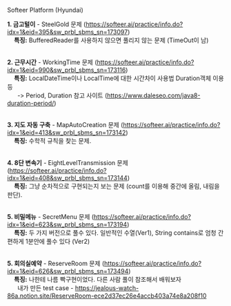 Softeer Platform (Hyundai)

<b>1. 금고털이</b> - SteelGold 문제 (https://softeer.ai/practice/info.do?idx=1&eid=395&sw_prbl_sbms_sn=173097) <br>
&nbsp; &nbsp; <b>특징:</b>  BufferedReader를 사용하지 않으면 풀리지 않는 문제 (TimeOut이 남)<br><br>

<b>2. 근무시간</b> - WorkingTime 문제 (https://softeer.ai/practice/info.do?idx=1&eid=990&sw_prbl_sbms_sn=173116) <br>
&nbsp; &nbsp; <b>특징:</b> LocalDateTime이나 LocalTime에 대한 시간차이 사용법 Duration객체 이용 등<br>
&nbsp; &nbsp; &nbsp; -> Period, Duration 참고 사이트 (https://www.daleseo.com/java8-duration-period/)<br><br>

<b>3. 지도 자동 구축</b> - MapAutoCreation 문제 (https://softeer.ai/practice/info.do?idx=1&eid=413&sw_prbl_sbms_sn=173142) <br>
&nbsp; &nbsp; <b>특징:</b> 수학적 규칙을 찾는 문제.<br><br>

<b>4. 8단 변속기</b> - EightLevelTransmission 문제 (https://softeer.ai/practice/info.do?idx=1&eid=408&sw_prbl_sbms_sn=173144) <br>
&nbsp; &nbsp; <b>특징:</b> 그냥 순차적으로 구현되는지 보는 문제 (count를 이용해 중간에 올림, 내림을 판단).<br><br>

<b>5. 비밀메뉴</b> - SecretMenu 문제 (https://softeer.ai/practice/info.do?idx=1&eid=623&sw_prbl_sbms_sn=173194) <br>
&nbsp; &nbsp; <b>특징:</b> 두 가지 버전으로 풀수 있다. 일반적인 수열(Ver1), String contains로 엄청 간편하게 1분안에 풀수 있다 (Ver2)<br><br>

<b>5. 회의실예약</b> - ReserveRoom 문제 (https://softeer.ai/practice/info.do?idx=1&eid=626&sw_prbl_sbms_sn=173494) <br>
&nbsp; &nbsp; <b>특징:</b> 나한테 나름 빡구현이었다. 다른 사람 풀이 참조해서 배워보자 <br>
&nbsp; &nbsp; &nbsp; 내가 만든 test case - https://jealous-watch-86a.notion.site/ReserveRoom-ece2d37ec26e4accb403a74e8a208f10
